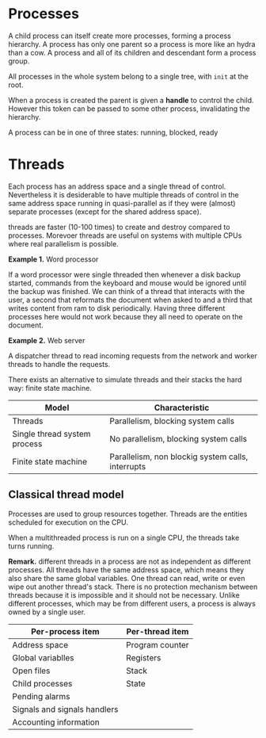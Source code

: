 # Processes

A child process can itself create more processes, forming a process hierarchy. A process has only one parent so a process is more like an hydra than a cow. A process and all of its children and descendant form a process group.

All processes in the whole system belong to a single tree, with `init` at the root.

When a process is created the parent is given a **handle** to control the child. However this token can be passed to some other process, invalidating the hierarchy.

A process can be in one of three states: running, blocked, ready

# Threads

Each process has an address space and a single thread of control. Nevertheless it is desiderable to have multiple threads of control in the same address space running in quasi-parallel as if they were (almost) separate processes (except for the shared address space).

threads are faster (10-100 times) to create and destroy compared to processes. Morevoer threads are useful on systems with multiple CPUs where real parallelism is possible.

**Example 1.** Word processor

If a word processor were single threaded then whenever a disk backup started, commands from the keyboard and mouse would be ignored until the backup was finished. We can think of a thread that interacts with the user, a second that reformats the document when asked to and a third that writes content from ram to disk periodically. Having three different processes here would not work because they all need to operate on the document.

**Example 2.** Web server

A dispatcher thread to read incoming requests from the network and worker threads to handle the requests.

There exists an alternative to simulate threads and their stacks the hard way: finite state machine. 

Model | Characteristic
--- | ---
Threads | Parallelism, blocking system calls
Single thread system process | No parallelism, blocking system calls
Finite state machine | Parallelism, non blockig system calls, interrupts


## Classical thread model

Processes are used to group resources together. Threads are the entities scheduled for execution on the CPU.

When a multithreaded process is run on a single CPU, the threads take turns running.

**Remark.** different threads in a process are not as independent as different processes. All threads have the same address space, which means they also share the same global variables.
One thread can read, write or even wipe out another thread's stack. There is no protection mechanism between threads because it is impossible and it should not be necessary. Unlike different processes, which may be from different users, a process is always owned by a single user.

Per-process item | Per-thread item
--- | ---
Address space | Program counter
Global variablles | Registers
Open files | Stack
Child processes | State
Pending alarms | 
Signals and signals handlers | 
Accounting information | 

